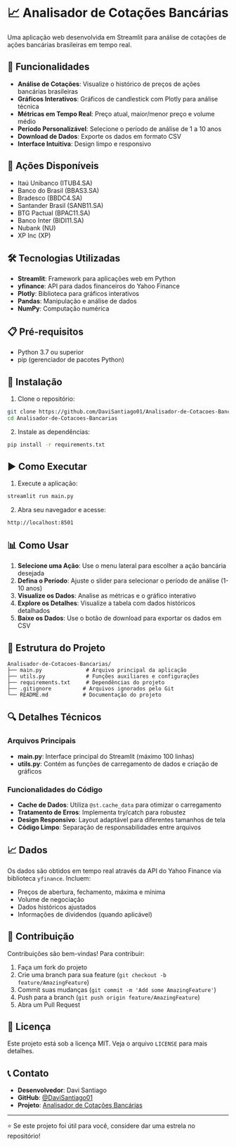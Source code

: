 # 📈 Analisador de Cotações Bancárias

Uma aplicação web desenvolvida em Streamlit para análise de cotações de ações bancárias brasileiras em tempo real.

## 🚀 Funcionalidades

- **Análise de Cotações**: Visualize o histórico de preços de ações bancárias brasileiras
- **Gráficos Interativos**: Gráficos de candlestick com Plotly para análise técnica
- **Métricas em Tempo Real**: Preço atual, maior/menor preço e volume médio
- **Período Personalizável**: Selecione o período de análise de 1 a 10 anos
- **Download de Dados**: Exporte os dados em formato CSV
- **Interface Intuitiva**: Design limpo e responsivo

## 🏦 Ações Disponíveis

- Itaú Unibanco (ITUB4.SA)
- Banco do Brasil (BBAS3.SA)
- Bradesco (BBDC4.SA)
- Santander Brasil (SANB11.SA)
- BTG Pactual (BPAC11.SA)
- Banco Inter (BIDI11.SA)
- Nubank (NU)
- XP Inc (XP)

## 🛠️ Tecnologias Utilizadas

- **Streamlit**: Framework para aplicações web em Python
- **yfinance**: API para dados financeiros do Yahoo Finance
- **Plotly**: Biblioteca para gráficos interativos
- **Pandas**: Manipulação e análise de dados
- **NumPy**: Computação numérica

## 📋 Pré-requisitos

- Python 3.7 ou superior
- pip (gerenciador de pacotes Python)

## 🔧 Instalação

1. Clone o repositório:
```bash
git clone https://github.com/DaviSantiago01/Analisador-de-Cotacoes-Bancarias.git
cd Analisador-de-Cotacoes-Bancarias
```

2. Instale as dependências:
```bash
pip install -r requirements.txt
```

## ▶️ Como Executar

1. Execute a aplicação:
```bash
streamlit run main.py
```

2. Abra seu navegador e acesse:
```
http://localhost:8501
```

## 📊 Como Usar

1. **Selecione uma Ação**: Use o menu lateral para escolher a ação bancária desejada
2. **Defina o Período**: Ajuste o slider para selecionar o período de análise (1-10 anos)
3. **Visualize os Dados**: Analise as métricas e o gráfico interativo
4. **Explore os Detalhes**: Visualize a tabela com dados históricos detalhados
5. **Baixe os Dados**: Use o botão de download para exportar os dados em CSV

## 📁 Estrutura do Projeto

```
Analisador-de-Cotacoes-Bancarias/
├── main.py              # Arquivo principal da aplicação
├── utils.py             # Funções auxiliares e configurações
├── requirements.txt     # Dependências do projeto
├── .gitignore          # Arquivos ignorados pelo Git
└── README.md           # Documentação do projeto
```

## 🔍 Detalhes Técnicos

### Arquivos Principais

- **main.py**: Interface principal do Streamlit (máximo 100 linhas)
- **utils.py**: Contém as funções de carregamento de dados e criação de gráficos

### Funcionalidades do Código

- **Cache de Dados**: Utiliza `@st.cache_data` para otimizar o carregamento
- **Tratamento de Erros**: Implementa try/catch para robustez
- **Design Responsivo**: Layout adaptável para diferentes tamanhos de tela
- **Código Limpo**: Separação de responsabilidades entre arquivos

## 📈 Dados

Os dados são obtidos em tempo real através da API do Yahoo Finance via biblioteca `yfinance`. Incluem:

- Preços de abertura, fechamento, máxima e mínima
- Volume de negociação
- Dados históricos ajustados
- Informações de dividendos (quando aplicável)

## 🤝 Contribuição

Contribuições são bem-vindas! Para contribuir:

1. Faça um fork do projeto
2. Crie uma branch para sua feature (`git checkout -b feature/AmazingFeature`)
3. Commit suas mudanças (`git commit -m 'Add some AmazingFeature'`)
4. Push para a branch (`git push origin feature/AmazingFeature`)
5. Abra um Pull Request

## 📝 Licença

Este projeto está sob a licença MIT. Veja o arquivo `LICENSE` para mais detalhes.

## 📞 Contato

- **Desenvolvedor**: Davi Santiago
- **GitHub**: [@DaviSantiago01](https://github.com/DaviSantiago01)
- **Projeto**: [Analisador de Cotações Bancárias](https://github.com/DaviSantiago01/Analisador-de-Cotacoes-Bancarias)

---

⭐ Se este projeto foi útil para você, considere dar uma estrela no repositório!